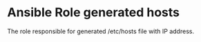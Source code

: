 # Ansible Role generated hosts

The role responsible for generated /etc/hosts file with IP address.
